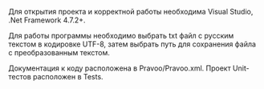 Для открытия проекта и корректной работы необходима Visual Studio, .Net Framework 4.7.2+.

Для работы программы необходимо выбрать txt файл с русским текстом в кодировке UTF-8, затем выбрать путь для сохранения файла с преобразованным текстом.

Документация к коду расположена в Pravoo/Pravoo.xml.
Проект Unit-тестов расположен в Tests.
